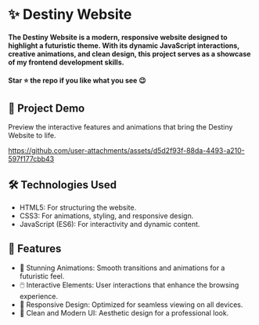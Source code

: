 <div><h1> ✨ Destiny Website </h1></div>
<h4>The Destiny Website is a modern, responsive website designed to highlight a futuristic theme. With its dynamic JavaScript interactions, creative animations, and clean design, this project serves as a showcase of my frontend development skills.</h4>
<h4>Star ⭐ the repo if you like what you see 😉 </h4>
 <div>
 <h2>📸 Project Demo</h2>
 <p>Preview the interactive features and animations that bring the Destiny Website to life.</p>

https://github.com/user-attachments/assets/d5d2f93f-88da-4493-a210-597f177cbb43

<h2>🛠️ Technologies Used</h2>
 <ul>
   <li>HTML5: For structuring the website.</li>
   <li>CSS3: For animations, styling, and responsive design.</li>
   <li>JavaScript (ES6): For interactivity and dynamic content.</li>
 </ul>  
 
 <h2>🎨 Features</h2>
 <ul>
   <li>🌌 Stunning Animations: Smooth transitions and animations for a futuristic feel.</li>
   <li>🖱️ Interactive Elements: User interactions that enhance the browsing experience.</li>
   <li>📱 Responsive Design: Optimized for seamless viewing on all devices.</li>
   <li>🌟 Clean and Modern UI: Aesthetic design for a professional look.</li>
 
 </ul> 
